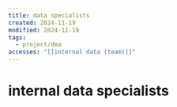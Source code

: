 ```yaml
---
title: data specialists
created: 2024-11-19
modified: 2024-11-19
tags:
  - project/dma
accesses: "[[internal data (team)]]"
---
```

# internal data specialists
